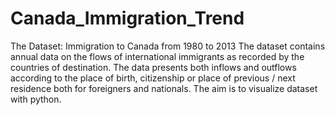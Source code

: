 # Canada_Immigration_Trend

The Dataset: Immigration to Canada from 1980 to 2013
The dataset contains annual data on the flows of international immigrants as recorded by the countries of destination. The data presents both inflows and outflows according to the place of birth, citizenship or place of previous / next residence both for foreigners and nationals. The aim is to visualize dataset with python. 
